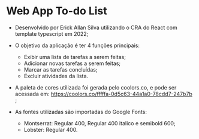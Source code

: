 # Web App To-do List

- Desenvolvido por Erick Allan Silva utilizando o CRA do React com template typescript em 2022;

- O objetivo da aplicação é ter 4 funções principais:
    - Exibir uma lista de tarefas a serem feitas;
    - Adicionar novas tarefas a serem feitas;
    - Marcar as tarefas concluídas;
    - Excluir atividades da lista.

- A paleta de cores utilizada foi gerada pelo coolors.co, e pode ser acessada em: https://coolors.co/fffffa-0d5c63-44a1a0-78cdd7-247b7b ;

- As fontes utilizadas são importadas do Google Fonts: 
    - Montserrat: Regular 400, Regular 400 italico e semibold 600; 
    - Lobster: Regular 400.